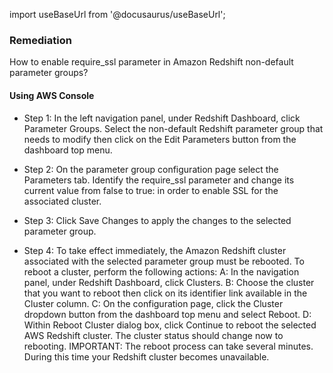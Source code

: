 import useBaseUrl from '@docusaurus/useBaseUrl';

### Remediation
How to enable require_ssl parameter in Amazon Redshift non-default parameter groups?

#### Using AWS Console

- Step 1: In the left navigation panel, under Redshift Dashboard, click Parameter Groups. Select the non-default Redshift parameter group that needs to modify then click on the Edit Parameters button from the dashboard top menu.

- Step 2: On the parameter group configuration page select the Parameters tab. Identify the require_ssl parameter and change its current value from false to true: in order to enable SSL for the associated cluster.

- Step 3: Click Save Changes to apply the changes to the selected parameter group.

- Step 4: To take effect immediately, the Amazon Redshift cluster associated with the selected parameter group must be rebooted. To reboot a cluster, perform the following actions:
	 A: In the navigation panel, under Redshift Dashboard, click Clusters.
	 B: Choose the cluster that you want to reboot then click on its identifier link available in the Cluster column.
	 C: On the configuration page, click the Cluster dropdown button from the dashboard top menu and select Reboot.
	 D: Within Reboot Cluster dialog box, click Continue to reboot the selected AWS Redshift cluster. The cluster status should change now to rebooting.
		IMPORTANT: The reboot process can take several minutes. During this time your Redshift cluster becomes unavailable.